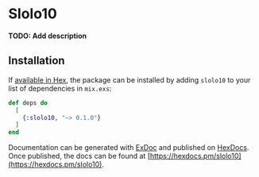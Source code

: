 # Slolo10

**TODO: Add description**

## Installation

If [available in Hex](https://hex.pm/docs/publish), the package can be installed
by adding `slolo10` to your list of dependencies in `mix.exs`:

```elixir
def deps do
  [
    {:slolo10, "~> 0.1.0"}
  ]
end
```

Documentation can be generated with [ExDoc](https://github.com/elixir-lang/ex_doc)
and published on [HexDocs](https://hexdocs.pm). Once published, the docs can
be found at [https://hexdocs.pm/slolo10](https://hexdocs.pm/slolo10).

